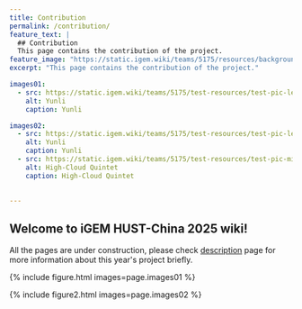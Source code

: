 ```yaml
---
title: Contribution
permalink: /contribution/
feature_text: |
  ## Contribution
  This page contains the contribution of the project.
feature_image: "https://static.igem.wiki/teams/5175/resources/background/bg-contribution.jpg"
excerpt: "This page contains the contribution of the project."

images01:
  - src: https://static.igem.wiki/teams/5175/test-resources/test-pic-left.jpeg
    alt: Yunli
    caption: Yunli

images02:
  - src: https://static.igem.wiki/teams/5175/test-resources/test-pic-left.jpeg
    alt: Yunli
    caption: Yunli
  - src: https://static.igem.wiki/teams/5175/test-resources/test-pic-middle.jpeg
    alt: High-Cloud Quintet
    caption: High-Cloud Quintet
    

---
```


## Welcome to iGEM HUST-China 2025 wiki!

All the pages are under construction, please check [description](description) page for more information about this year's project briefly.

{% include figure.html images=page.images01 %}

{% include figure2.html images=page.images02 %}
